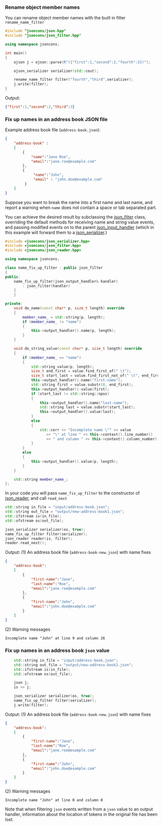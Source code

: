 ### Rename object member names

You can rename object member names with the built in filter `rename_name_filter`

```c++
#include "jsoncons/json.hpp"
#include "jsoncons/json_filter.hpp"

using namespace jsoncons;

int main()
{
    ojson j = ojson::parse(R"({"first":1,"second":2,"fourth":3})");

    ojson_serializer serializer(std::cout);

    rename_name_filter filter("fourth","third",serializer);
    j.write(filter);
}
```
Output:
```json
{"first":1,"second":2,"third":3}
```

### Fix up names in an address book JSON file

Example address book file (`address-book.json`):
```json
{
    "address-book" : 
    [
        {
            "name":"Jane Roe",
            "email":"jane.roe@example.com"
        },
        {
             "name":"John",
             "email" : "john.doe@example.com"
         }
    ]
}
```

Suppose you want to break the name into a first name and last name, and report a warning when `name` does not contain a space or tab separated part. 

You can achieve the desired result by subclassing the [json_filter](json_filter) class, overriding the default methods for receiving name and string value events, and passing modified events on to the parent [json_input_handler](json_input_handler) (which in this example will forward them to a [json_serializer](json_serializer).) 
```c++
#include <jsoncons/json_serializer.hpp>
#include <jsoncons/json_filter.hpp>
#include <jsoncons/json_reader.hpp>

using namespace jsoncons;

class name_fix_up_filter : public json_filter
{
public:
    name_fix_up_filter(json_output_handler& handler)
        : json_filter(handler)
    {
    }

private:
    void do_name(const char* p, size_t length) override
    {
        member_name_ = std::string(p, length);
        if (member_name_ != "name")
        {
            this->output_handler().name(p, length);
        }
    }

    void do_string_value(const char* p, size_t length) override
    {
        if (member_name_ == "name")
        {
            std::string value(p, length);
            size_t end_first = value.find_first_of(" \t");
            size_t start_last = value.find_first_not_of(" \t", end_first);
            this->output_handler().name("first-name");
            std::string first = value.substr(0, end_first);
            this->output_handler().value(first);
            if (start_last != std::string::npos)
            {
                this->output_handler().name("last-name");
                std::string last = value.substr(start_last);
                this->output_handler().value(last);
            }
            else
            {
                std::cerr << "Incomplete name \"" << value
                   << "\" at line " << this->context().line_number()
                   << " and column " << this->context().column_number() << std::endl;
            }
        }
        else
        {
            this->output_handler().value(p, length);
        }
    }

    std::string member_name_;
};
```
In your code you will pass `name_fix_up_filter` to the constructor of [json_reader](json_reader), and call `read_next`
```c++
std::string in_file = "input/address-book.json";
std::string out_file = "output/new-address-book1.json";
std::ifstream is(in_file);
std::ofstream os(out_file);

json_serializer serializer(os, true);
name_fix_up_filter filter(serializer);
json_reader reader(is, filter);
reader.read_next();
```
Output:
(1) An address book file (`address-book-new.json`) with name fixes
```json
{
    "address-book":
    [
        {
            "first-name":"Jane",
            "last-name":"Roe",
            "email":"jane.roe@example.com"
        },
        {
            "first-name":"John",
            "email":"john.doe@example.com"
        }
    ]
}
```
(2) Warning messages
```
Incomplete name "John" at line 9 and column 26 
```
### Fix up names in an address book `json` value

```c++
    std::string in_file = "input/address-book.json";
    std::string out_file = "output/new-address-book2.json";
    std::ifstream is(in_file);
    std::ofstream os(out_file);

    json j;
    is >> j;

    json_serializer serializer(os, true);
    name_fix_up_filter filter(serializer);
    j.write(filter);
```
Output:
(1) An address book file (`address-book-new.json`) with name fixes
```json
{
    "address-book":
    [
        {
            "first-name":"Jane",
            "last-name":"Roe",
            "email":"jane.roe@example.com"
        },
        {
            "first-name":"John",
            "email":"john.doe@example.com"
        }
    ]
}
```
(2) Warning messages
``` 
Incomplete name "John" at line 0 and column 0
```
Note that when filtering `json` events written from a `json` value to an output handler, information about the location of tokens in the original file has been lost. 

